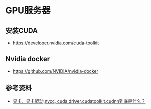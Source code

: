 # GPU服务器

## 安装CUDA

* https://developer.nvidia.com/cuda-toolkit

## Nvidia docker

* https://github.com/NVIDIA/nvidia-docker

## 参考资料

* [显卡，显卡驱动,nvcc, cuda driver,cudatoolkit,cudnn到底是什么？](https://zhuanlan.zhihu.com/p/91334380)
